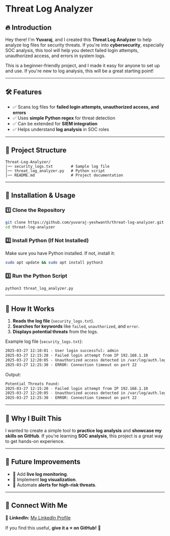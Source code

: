 # Threat Log Analyzer

## 🔥 Introduction
Hey there! I'm **Yuvaraj**, and I created this **Threat Log Analyzer** to help analyze log files for security threats. If you're into **cybersecurity**, especially SOC analysis, this tool will help you detect failed login attempts, unauthorized access, and errors in system logs. 

This is a beginner-friendly project, and I made it easy for anyone to set up and use. If you're new to log analysis, this will be a great starting point!

---

## 🛠 Features
- ✅ Scans log files for **failed login attempts, unauthorized access, and errors**
- ✅ Uses **simple Python regex** for threat detection
- ✅ Can be extended for **SIEM integration**
- ✅ Helps understand **log analysis** in SOC roles

---

## 📂 Project Structure
```
Threat-Log-Analyzer/
│── security_logs.txt        # Sample log file
│── threat_log_analyzer.py   # Python script
│── README.md                # Project documentation
```

---

## 🚀 Installation & Usage

### 1️⃣ Clone the Repository
```sh
git clone https://github.com/yuvaraj-yeshwanth/threat-log-analyzer.git
cd threat-log-analyzer
```

### 2️⃣ Install Python (If Not Installed)
Make sure you have Python installed. If not, install it:
```sh
sudo apt update && sudo apt install python3
```

### 3️⃣ Run the Python Script
```sh
python3 threat_log_analyzer.py
```

---

## 📝 How It Works
1. **Reads the log file** (`security_logs.txt`).
2. **Searches for keywords** like `failed`, `unauthorized`, and `error`.
3. **Displays potential threats** from the logs.

Example log file (`security_logs.txt`):
```txt
2025-03-27 12:10:01 - User login successful: admin
2025-03-27 12:15:20 - Failed login attempt from IP 192.168.1.10
2025-03-27 12:20:05 - Unauthorized access detected in /var/log/auth.log
2025-03-27 12:25:30 - ERROR: Connection timeout on port 22
```

Output:
```sh
Potential Threats Found:
2025-03-27 12:15:20 - Failed login attempt from IP 192.168.1.10
2025-03-27 12:20:05 - Unauthorized access detected in /var/log/auth.log
2025-03-27 12:25:30 - ERROR: Connection timeout on port 22
```

---

## 🎯 Why I Built This
I wanted to create a simple tool to **practice log analysis** and **showcase my skills on GitHub**. If you're learning **SOC analysis**, this project is a great way to get hands-on experience.

---

## 🚀 Future Improvements
- 🔹 Add **live log monitoring**.
- 🔹 Implement **log visualization**.
- 🔹 Automate **alerts for high-risk threats**.

---

## 📢 Connect With Me

🔗 **LinkedIn:** [My LinkedIn Profile](https://www.linkedin.com/in/yuvaraj-m-b718151b9/)  

If you find this useful, **give it a ⭐ on GitHub!** 🚀
